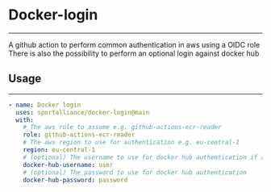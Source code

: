 # Docker-login
***
A github action to perform common authentication in aws using a OIDC role
There is also the possibility to perform an optional login against docker hub

## Usage
***


```yaml
- name: Docker login
  uses: sportalliance/docker-login@main
  with:
    # The aws role to assume e.g. github-actions-ecr-reader
    role: github-actions-ecr-reader
    # The aws region to use for authentication e.g. eu-central-1
    region: eu-central-1
    # (optional) The username to use for docker hub authentication if a docker hub login is wanted
    docker-hub-username: user
    # (optional) The password to use for docker hub authentication
    docker-hub-password: password
```
